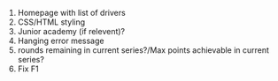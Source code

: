 1. Homepage with list of drivers
2. CSS/HTML styling
3. Junior academy (if relevent)?
4. Hanging error message
5. rounds remaining in current series?/Max points achievable in current series?
6. Fix F1